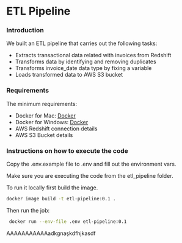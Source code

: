 # ETL Pipeline

### Introduction
We built an ETL pipeline that carries out the following tasks:
- Extracts transactional data related with invoices from Redshift
- Transforms data by identifying and removing duplicates
- Transforms invoice_date data type by fixing a variable
- Loads transformed data to AWS S3 bucket

### Requirements
The minimum requirements:
- Docker for Mac: [Docker](https://docs.docker.com/desktop/install/mac-install/) 
- Docker for Windows: [Docker](https://docs.docker.com/desktop/install/windows-install/) 
- AWS Redshift connection details
- AWS S3 Bucket details

### Instructions on how to execute the code

Copy the .env.example file to .env and fill out the environment vars.

Make sure you are executing the code from the etl_pipeline folder.

To run it locally first build the image.

```bash
docker image build -t etl-pipeline:0.1 .
```

Then run the job:
```bash
 docker run --env-file .env etl-pipeline:0.1
```
AAAAAAAAAAAadkgnaşkdfhjkasdf